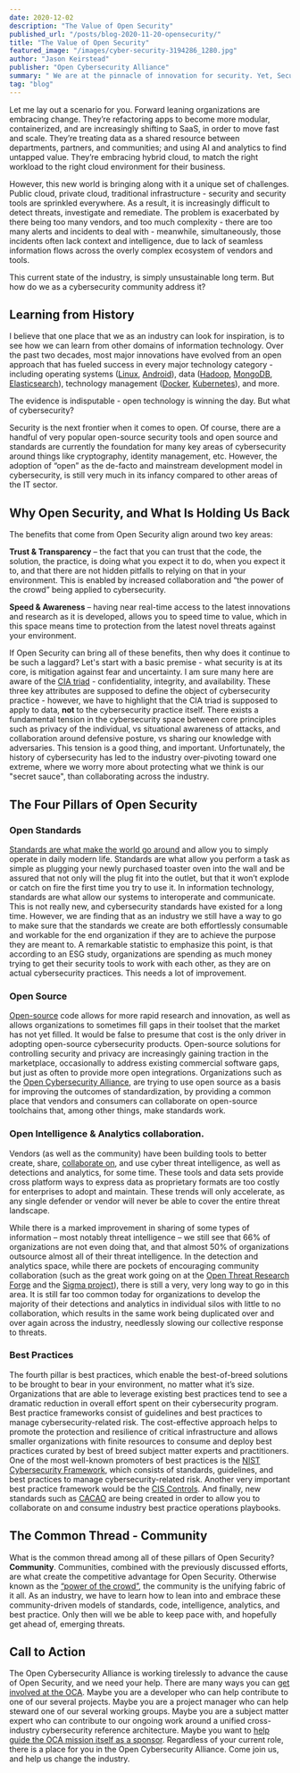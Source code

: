 ```yaml
---
date: 2020-12-02
description: "The Value of Open Security"
published_url: "/posts/blog-2020-11-20-opensecurity/"
title: "The Value of Open Security"
featured_image: "/images/cyber-security-3194286_1280.jpg"
author: "Jason Keirstead"
publisher: "Open Cybersecurity Alliance"
summary: " We are at the pinnacle of innovation for security. Yet, Security leaders today are stressed with too much to do, too many security tools, too much complexity, too many alerts, and not enough skills. For the most part, we all have access to roughly the same types of technology.  The challenge is that the tools providing this technology, don’t talk to each other. The reasons why vary for every person and company – there is, however, one direction that the cybersecurity industry is starting to move in together to solve these challenges, and that direction is \"open\""
tag: "blog"
---
```


Let me lay out a scenario for you. Forward leaning organizations are embracing change. They’re refactoring apps to become more modular, containerized, and are increasingly shifting to SaaS, in order to move fast and scale. They’re treating data as a shared resource between departments, partners, and communities; and using AI and analytics to find untapped value. They’re embracing hybrid cloud, to match the right workload to the right cloud environment for their business. 

However, this new world is bringing along with it a unique set of challenges. Public cloud, private cloud, traditional infrastructure - security and security tools are sprinkled everywhere. As a result, it is increasingly difficult to detect threats, investigate and remediate. The problem is exacerbated by there being too many vendors, and too much complexity - there are too many alerts and incidents to deal with - meanwhile, simultaneously, those incidents often lack context and intelligence, due to lack of seamless information flows across the overly complex ecosystem of vendors and tools.

This current state of the industry, is simply unsustainable long term. But how do we as a cybersecurity community address it?

## Learning from History

I believe that one place that we as an industry can look for inspiration, is to see how we can learn from other domains of information technology. Over the past two decades, most major innovations have evolved from an open approach that has fueled success in every major technology category - including operating systems ([Linux](https://www.kernel.org/), [Android](https://source.android.com/)), data ([Hadoop](https://hadoop.apache.org/), [MongoDB](https://github.com/mongodb/mongo), [Elasticsearch](https://github.com/elastic/elasticsearch)), technology management ([Docker](https://www.docker.com), [Kubernetes](https://kubernetes.io/)), and more. 

The evidence is indisputable - open technology is winning the day. But what of cybersecurity? 

Security is the next frontier when it comes to open. Of course, there are a handful of very popular open-source security tools and open source and standards are currently the foundation for many key areas of cybersecurity around things like cryptography, identity management, etc. However, the adoption of “open” as the de-facto and mainstream development model in cybersecurity, is still very much in its infancy compared to other areas of the IT sector. 

## Why Open Security, and What Is Holding Us Back

The benefits that come from Open Security align around two key areas: 

**Trust & Transparency** – the fact that you can trust that the code, the solution, the practice, is doing what you expect it to do, when you expect it to, and that there are not hidden pitfalls to relying on that in your environment. This is enabled by increased collaboration and “the power of the crowd” being applied to cybersecurity.

**Speed & Awareness** – having near real-time access to the latest innovations and research as it is developed, allows you to speed time to value, which in this space means time to protection from the latest novel threats against your environment.

If Open Security can bring all of these benefits, then why does it continue to be such a laggard? Let's start with a basic premise - what security is at its core, is mitigation against fear and uncertainty. I am sure many here are aware of the [CIA triad](https://www.f5.com/labs/articles/education/what-is-the-cia-triad) - confidentiality, integrity, and availability. These three key attributes are supposed to define the object of cybersecurity practice - however, we have to highlight that the CIA triad is supposed to apply to data, **not** to the cybersecurity practice itself. There exists a fundamental tension in the cybersecurity space between core principles such as privacy of the individual, vs situational awareness of attacks, and collaboration around defensive posture, vs sharing our knowledge with adversaries. This tension is a good thing, and important. Unfortunately, the history of cybersecurity has led to the industry over-pivoting toward one extreme, where we worry more about protecting what we think is our "secret sauce", than collaborating across the industry.

## The Four Pillars of Open Security

### Open Standards

[Standards are what make the world go around](https://www.nytimes.com/2019/02/16/opinion/sunday/standardization.html) and allow you to simply operate in daily modern life. Standards are what allow you perform a task as simple as plugging your newly purchased toaster oven into the wall and be assured that not only will the plug fit into the outlet, but that it won’t explode or catch on fire the first time you try to use it. In information technology, standards are what allow our systems to interoperate and communicate. This is not really new, and cybersecurity standards have existed for a long time. However, we are finding that as an industry we still have a way to go to make sure that the standards we create are both effortlessly consumable and workable for the end organization if they are to achieve the purpose they are meant to. A remarkable statistic to emphasize this point, is that according to an ESG study, organizations are spending as much money trying to get their security tools to work with each other, as they are on actual cybersecurity practices. This needs a lot of improvement.

### Open Source

[Open-source](https://opensource.org/faq#osd) code allows for more rapid research and innovation, as well as allows organizations to sometimes fill gaps in their toolset that the market has not yet filled. It would be false to presume that cost is the only driver in adopting open-source cybersecurity products. Open-source solutions for controlling security and privacy are increasingly gaining traction in the marketplace, occasionally to address existing commercial software gaps, but just as often to provide more open integrations. Organizations such as the [Open Cybersecurity Alliance](https://opencybersecurityalliance.org), are trying to use open source as a basis for improving the outcomes of standardization, by providing a common place that vendors and consumers can collaborate on open-source toolchains that, among other things, make standards work.

### Open Intelligence & Analytics collaboration. 

Vendors (as well as the community) have been building tools to better create, share, [collaborate on](https://www.nationalisacs.org/), and use cyber threat intelligence, as well as detections and analytics, for some time. These tools and data sets provide cross platform ways to express data as proprietary formats are too costly for enterprises to adopt and maintain. These trends will only accelerate, as any single defender or vendor will never be able to cover the entire threat landscape. 

While there is a marked improvement in sharing of some types of information – most notably threat intelligence – we still see that 66% of organizations are not even doing that, and that almost 50% of organizations outsource almost all of their threat intelligence. In the detection and analytics space, while there are pockets of encouraging community collaboration (such as the great work going on at the [Open Threat Research Forge](https://github.com/OTRF) and the [Sigma project](https://github.com/Neo23x0/sigma/tree/master/rules)), there is still a very, very long way to go in this area. It is still far too common today for organizations to develop the majority of their detections and analytics in individual silos with little to no collaboration, which results in the same work being duplicated over and over again across the industry, needlessly slowing our collective response to threats.

### Best Practices

The fourth pillar is best practices, which enable the best-of-breed solutions to be brought to bear in your environment, no matter what it’s size. Organizations that are able to leverage existing best practices tend to see a dramatic reduction in overall effort spent on their cybersecurity program. Best practice frameworks consist of guidelines and best practices to manage cybersecurity-related risk. The cost-effective approach helps to promote the protection and resilience of critical infrastructure and allows smaller organizations with finite resources to consume and deploy best practices curated by best of breed subject matter experts and practitioners. One of the most well-known promoters of best practices is the [NIST Cybersecurity Framework](https://www.nist.gov/cyberframework), which consists of standards, guidelines, and best practices to manage cybersecurity-related risk. Another very important best practice framework would be the [CIS Controls](https://www.cisecurity.org/controls/). And finally, new standards such as [CACAO](https://www.oasis-open.org/committees/tc_home.php?wg_abbrev=cacao) are being created in order to allow you to collaborate on and consume industry best practice operations playbooks.

## The Common Thread - Community

What is the common thread among all of these pillars of Open Security? **Community**. Communities, combined with the previously discussed efforts, are what create the competitive advantage for Open Security. Otherwise known as the [“power of the crowd”](https://en.wikipedia.org/wiki/The_Wisdom_of_Crowds), the community is the unifying fabric of it all. As an industry, we have to learn how to lean into and embrace these community-driven models of standards, code, intelligence, analytics, and best practice. Only then will we be able to keep pace with, and hopefully get ahead of, emerging threats.

## Call to Action

The Open Cybersecurity Alliance is working tirelessly to advance the cause of Open Security, and we need your help. There are many ways you can [get involved at the OCA](https://opencybersecurityalliance.org/get-involved/). Maybe you are a developer who can help contribute to one of our several projects. Maybe you are a project manager who can help steward one of our several working groups. Maybe you are a subject matter expert who can contribute to our ongoing work around a unified cross-industry cybersecurity reference architecture. Maybe you want to [help guide the OCA mission itself as a sponsor](https://opencybersecurityalliance.org/sponsors/). Regardless of your current role, there is a place for you in the Open Cybersecurity Alliance. Come join us, and help us change the industry.


